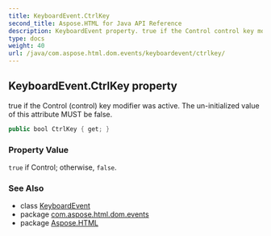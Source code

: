 ```yaml
---
title: KeyboardEvent.CtrlKey
second_title: Aspose.HTML for Java API Reference
description: KeyboardEvent property. true if the Control control key modifier was active. The un-initialized value of this attribute MUST be false
type: docs
weight: 40
url: /java/com.aspose.html.dom.events/keyboardevent/ctrlkey/
---
```

## KeyboardEvent.CtrlKey property

true if the Control (control) key modifier was active. The un-initialized value of this attribute MUST be false.

```java
public bool CtrlKey { get; }
```

### Property Value

`true` if Control; otherwise, `false`.

### See Also

* class [KeyboardEvent](../)
* package [com.aspose.html.dom.events](../../keyboardevent/)
* package [Aspose.HTML](../../../)

